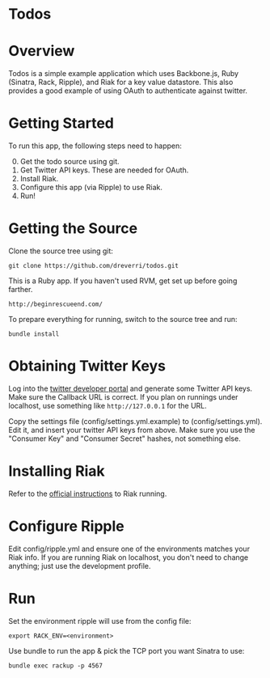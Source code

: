 Todos
=====

Overview
========

Todos is a simple example application which uses Backbone.js, Ruby (Sinatra, Rack, Ripple), and Riak for a key value datastore.  This also provides a good example of using OAuth to authenticate against twitter.

Getting Started
===============

To run this app, the following steps need to happen:

0)  Get the todo source using git.
1)  Get Twitter API keys.  These are needed for OAuth.
2)  Install Riak.
3)  Configure this app (via Ripple) to use Riak.
4)  Run!

Getting the Source
==================
Clone the source tree using git:

    git clone https://github.com/dreverri/todos.git

This is a Ruby app. If you haven't used RVM, get set up before going farther.

    http://beginrescueend.com/

To prepare everything for running, switch to the source tree and run:

    bundle install

Obtaining Twitter Keys
======================

Log into the [twitter developer portal](http://dev.twitter.com) and generate some Twitter API keys.  Make sure the Callback URL is correct.  If you plan on runnings under localhost, use something like `http://127.0.0.1` for the URL.

Copy the settings file (config/settings.yml.example) to (config/settings.yml).  Edit it, and insert your twitter API keys from above.  Make sure you use the "Consumer Key" and "Consumer Secret" hashes, not something else.

Installing Riak
===============

Refer to the [official instructions](http://wiki.basho.com/Installation.html) to Riak running.

Configure Ripple
================
Edit config/ripple.yml and ensure one of the environments matches your Riak info.  If you are running Riak on localhost, you don't need to change anything; just use the development profile.

Run
===
Set the environment ripple will use from the config file:

    export RACK_ENV=<environment>

Use bundle to run the app & pick the TCP port you want Sinatra to use:

    bundle exec rackup -p 4567
